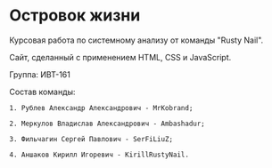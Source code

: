 # Островок жизни

Курсовая работа по системному анализу от команды "Rusty Nail".

Сайт, сделанный с применением HTML, CSS и JavaScript.

Группа: ИВТ-161

Состав команды:

    1. Рублев Александр Александрович - MrKobrand;
    
    2. Меркулов Владислав Александрович - Ambashadur;
    
    3. Фильчагин Сергей Павлович - SerFiLiuZ;
    
    4. Аншаков Кирилл Игоревич - KirillRustyNail.

